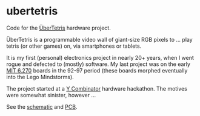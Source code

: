 ubertetris
==========

Code for the [ÜberTetris](doc/v0/schematic.png) hardware project.

ÜberTetris is a programmable video wall of giant-size RGB pixels to ... play tetris (or other games) on, via smartphones or tablets.

It is my first (personal) electronics project in nearly 20+ years, when I went rogue and defected to (mostly) software. My last project was on the early [MIT 6.270](http://www.cs.cmu.edu/~chuck/robotpg/robofaq/17.html#17.1) boards in the 92-97 period (these boards morphed eventually into the Lego Mindstorms).

The project started at a [Y Combinator](http://ycombinator.com/) hardware hackathon. The motives were somewhat sinister, however ...

See the [schematic](doc/v0/schematic.png) and [PCB](doc/v0/pcb.png).
